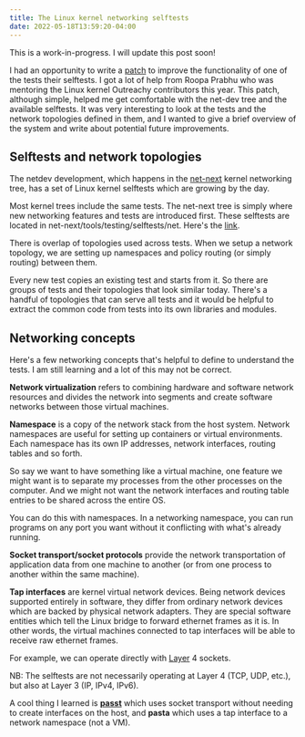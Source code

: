 ```yaml
---
title: The Linux kernel networking selftests
date: 2022-05-18T13:59:20-04:00
---
```


This is a work-in-progress. I will update this post soon!

I had an opportunity to write a [patch](https://git.kernel.org/pub/scm/linux/kernel/git/netdev/net-next.git/commit/?id=a313f858ed36) to improve the functionality of one of the tests their selftests. I got a lot of help from Roopa Prabhu who was mentoring the Linux kernel Outreachy contributors this year. This patch, although simple, helped me get comfortable with the net-dev tree and the available selftests. It was very interesting to look at the tests and the network topologies defined in them, and I wanted to give a brief overview of the system and write about potential future improvements.

## Selftests and network topologies
The netdev development, which happens in the [net-next](https://git.kernel.org/pub/scm/linux/kernel/git/netdev/net-next.git/) kernel networking tree, has a set of Linux kernel selftests which are growing by the day.

Most kernel trees include the same tests. The net-next tree is simply where new networking features and tests are introduced first. These selftests are located in net-next/tools/testing/selftests/net. Here's the [link](https://git.kernel.org/pub/scm/linux/kernel/git/torvalds/linux.git/tree/tools/testing/selftests/net).  

There is overlap of topologies used across tests. When we setup a network topology, we are setting up namespaces and policy routing (or simply routing) between them.

Every new test copies an existing test and starts from it. So there are groups of tests and their topologies that look similar today. There's a handful of topologies that can serve all tests and it would be helpful to extract the common code from tests into its own libraries and modules.

## Networking concepts
Here's a few networking concepts that's helpful to define to understand the tests.
I am still learning and a lot of this may not be correct.

**Network virtualization** refers to combining hardware and software network resources and divides the network into segments and create software networks between those virtual machines.

**Namespace** is a copy of the network stack from the host system. Network namespaces are useful for setting up containers or virtual environments. Each namespace has its own IP addresses, network interfaces, routing tables and so forth.

So say we want to have something like a virtual machine, one feature we might want is to separate my processes from the other processes on the computer. And we might not want the network interfaces and routing table entries to be shared across the entire OS.

You can do this with namespaces. In a networking namespace, you can run programs on any port you want without it conflicting with what's already running.

**Socket transport/socket protocols** provide the network transportation of application data from one machine to another (or from one process to another within the same machine).

**Tap interfaces** are kernel virtual network devices. Being network devices supported entirely in software, they differ from ordinary network devices which are backed by physical network adapters. They are special software entities which tell the Linux bridge to forward ethernet frames as it is. In other words, the virtual machines connected to tap interfaces will be able to receive raw ethernet frames.

For example, we can operate directly with [Layer](https://en.wikipedia.org/wiki/OSI_model) 4 sockets.

NB: The selftests are not necessarily operating at Layer 4 (TCP, UDP, etc.), but also at Layer 3 (IP, IPv4, IPv6).

A cool thing I learned is [**passt**](https://passt.top/passt/about/) which uses socket transport without needing to create interfaces on the host, and **pasta** which uses a tap interface to a network namespace (not a VM).
